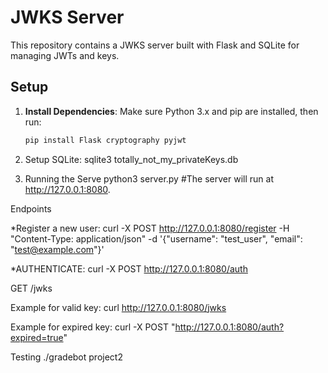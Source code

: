 # JWKS Server

This repository contains a JWKS server built with Flask and SQLite for managing JWTs and keys.

## Setup

1. **Install Dependencies**:
   Make sure Python 3.x and pip are installed, then run:
   ```bash
   pip install Flask cryptography pyjwt

2. Setup SQLite:
    sqlite3 totally_not_my_privateKeys.db

3. Running the Serve
    python3 server.py
  #The server will run at http://127.0.0.1:8080.


  Endpoints

*Register a new user: curl -X POST http://127.0.0.1:8080/register -H "Content-Type: application/json" -d '{"username": "test_user", "email": "test@example.com"}'

*AUTHENTICATE: curl -X POST http://127.0.0.1:8080/auth


 GET /jwks

Example for valid key:
curl http://127.0.0.1:8080/jwks

Example for expired key:
curl -X POST "http://127.0.0.1:8080/auth?expired=true"

Testing
./gradebot project2


